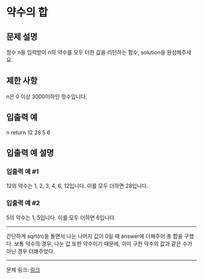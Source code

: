 # 약수의 합
## 문제 설명

정수 n을 입력받아 n의 약수를 모두 더한 값을 리턴하는 함수, solution을 완성해주세요.

## 제한 사항
n은 0 이상 3000이하인 정수입니다.

## 입출력 예
n	return
12	28
5	6

## 입출력 예 설명
### 입출력 예 #1
12의 약수는 1, 2, 3, 4, 6, 12입니다. 이를 모두 더하면 28입니다.
### 입출력 예 #2
5의 약수는 1, 5입니다. 이를 모두 더하면 6입니다.

***
간단하게 sqrt(n)을 돌면서 나눈 나머지 값이 0일 때 answer에 더해주어 총 합을 구했다.
보통 약수의 경우, 나눈 값 또한 약수이기 때문에, 이미 구한 약수의 값과 같은 수가 아닌 경우 더해주었다.

***
문제 링크: [링크][qlink]

[qlink]: https://school.programmers.co.kr/learn/courses/30/lessons/12928